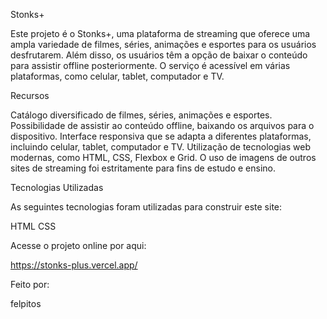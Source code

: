 Stonks+

Este projeto é o Stonks+, uma plataforma de streaming que oferece uma ampla variedade de filmes, séries, animações e esportes para os usuários desfrutarem. Além disso, os usuários têm a opção de baixar o conteúdo para assistir offline posteriormente. O serviço é acessível em várias plataformas, como celular, tablet, computador e TV.

Recursos

Catálogo diversificado de filmes, séries, animações e esportes.
Possibilidade de assistir ao conteúdo offline, baixando os arquivos para o dispositivo.
Interface responsiva que se adapta a diferentes plataformas, incluindo celular, tablet, computador e TV.
Utilização de tecnologias web modernas, como HTML, CSS, Flexbox e Grid.
O uso de imagens de outros sites de streaming foi estritamente para fins de estudo e ensino.

Tecnologias Utilizadas

As seguintes tecnologias foram utilizadas para construir este site:

HTML CSS 

Acesse o projeto online por aqui:

https://stonks-plus.vercel.app/

Feito por:

felpitos
